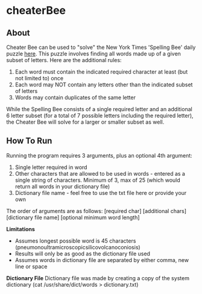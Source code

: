 # cheaterBee
## About
Cheater Bee can be used to "solve" the New York Times 'Spelling Bee' daily puzzle [here](https://www.nytimes.com/puzzles/spelling-bee). This puzzle involves finding all words made up of a given subset of letters. Here are the additional rules:
1. Each word must contain the indicated required character at least (but not limited to) once
2. Each word may NOT contain any letters other than the indicated subset of letters
3. Words may contain duplicates of the same letter

While the Spelling Bee consists of a single required letter and an additional 6 letter subset (for a total of 7 possible letters including the required letter), the Cheater Bee will solve for a larger or smaller subset  as well. 


## How To Run
Running the program requires 3 arguments, plus an optional 4th argument: 
1. Single letter required in word
2. Other characters that are allowed to be used in words - entered as a single string of characters. Minimum of 3, max of 25 (which would return all words in your dictionary file)
3. Dictionary file name - feel free to use the txt file here or provide your own

The order of arguments are as follows:
[required char] [additional chars] [dictionary file name] [optional minimum word length]

**Limitations**
- Assumes longest possible word is 45 characters (pneumonoultramicroscopicsilicovolcanoconiosis)
- Results will only be as good as the dictionary file used
- Assumes words in dictionary file are separated by either comma, new line or space

**Dictionary File**
Dictionary file was made by creating a copy of the system dictionary (cat /usr/share/dict/words > dictionary.txt)
